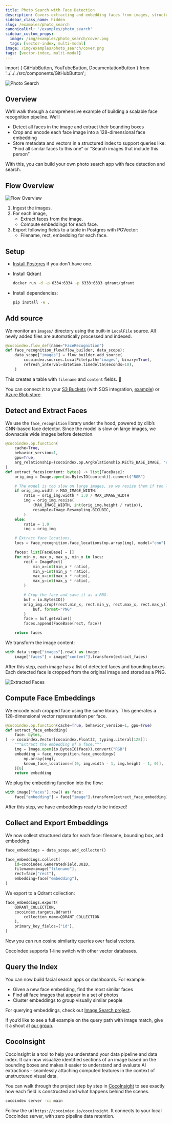 ```yaml
---
title: Photo Search with Face Detection
description: Covers extracting and embedding faces from images, structuring data for visual search, and exporting to a vector database for face similarity queries.
sidebar_class_name: hidden
slug: /examples/photo_search
canonicalUrl: '/examples/photo_search'
sidebar_custom_props:
  image: /img/examples/photo_search/cover.png
  tags: [vector-index, multi-modal]
image: /img/examples/photo_search/cover.png
tags: [vector-index, multi-modal]
---
```


import { GitHubButton, YouTubeButton, DocumentationButton } from '../../../src/components/GitHubButton';

<GitHubButton url="https://github.com/cocoindex-io/cocoindex/tree/main/examples/face_recognition" margin="0 0 24px 0" />

![Photo Search](/img/examples/photo_search/cover.png)

## Overview
We’ll walk through a comprehensive example of building a scalable face recognition pipeline. We’ll
- Detect all faces in the image and extract their bounding boxes
- Crop and encode each face image into a 128-dimensional face embedding
- Store metadata and vectors in a structured index to support queries like:
“Find all similar faces to this one” or “Search images that include this person”

With this, you can build your own photo search app with face detection and search.

## Flow Overview
![Flow Overview](/img/examples/photo_search/flow.png)

1. Ingest the images.
2. For each image,
    - Extract faces from the image.
    - Compute embeddings for each face.
3. Export following fields to a table in Postgres with PGVector:
    - Filename, rect, embedding for each face.

## Setup
- [Install Postgres](https://cocoindex.io/docs/getting_started/installation#-install-postgres) if you don't have one.

- Install Qdrant
    ```sh
    docker run -d -p 6334:6334 -p 6333:6333 qdrant/qdrant
    ```

- Install dependencies:
    ```sh
    pip install -e .
    ```

## Add source

We monitor an `images/` directory using the built-in `LocalFile` source. All newly added files are automatically processed and indexed.

```python
@cocoindex.flow_def(name="FaceRecognition")
def face_recognition_flow(flow_builder, data_scope):
    data_scope["images"] = flow_builder.add_source(
        cocoindex.sources.LocalFile(path="images", binary=True),
        refresh_interval=datetime.timedelta(seconds=10),
    )
```

This creates a table with `filename` and `content` fields. 📂


You can connect it to your [S3 Buckets](https://cocoindex.io/docs/sources/amazons3) (with SQS integration, [example](https://cocoindex.io/blogs/s3-incremental-etl))
or [Azure Blob store](https://cocoindex.io/docs/sources/azureblob).

## Detect and Extract Faces

We use the `face_recognition` library under the hood, powered by dlib’s CNN-based face detector. Since the model is slow on large images, we downscale wide images before detection.

```python
@cocoindex.op.function(
    cache=True,
    behavior_version=1,
    gpu=True,
    arg_relationship=(cocoindex.op.ArgRelationship.RECTS_BASE_IMAGE, "content"),
)
def extract_faces(content: bytes) -> list[FaceBase]:
    orig_img = Image.open(io.BytesIO(content)).convert("RGB")

    # The model is too slow on large images, so we resize them if too large.
    if orig_img.width > MAX_IMAGE_WIDTH:
        ratio = orig_img.width * 1.0 / MAX_IMAGE_WIDTH
        img = orig_img.resize(
            (MAX_IMAGE_WIDTH, int(orig_img.height / ratio)),
            resample=Image.Resampling.BICUBIC,
        )
    else:
        ratio = 1.0
        img = orig_img

    # Extract face locations.
    locs = face_recognition.face_locations(np.array(img), model="cnn")

    faces: list[FaceBase] = []
    for min_y, max_x, max_y, min_x in locs:
        rect = ImageRect(
            min_x=int(min_x * ratio),
            min_y=int(min_y * ratio),
            max_x=int(max_x * ratio),
            max_y=int(max_y * ratio),
        )

        # Crop the face and save it as a PNG.
        buf = io.BytesIO()
        orig_img.crop((rect.min_x, rect.min_y, rect.max_x, rect.max_y)).save(
            buf, format="PNG"
        )
        face = buf.getvalue()
        faces.append(FaceBase(rect, face))

    return faces
```

We transform the image content:

```python
with data_scope["images"].row() as image:
    image["faces"] = image["content"].transform(extract_faces)
```

After this step, each image has a list of detected faces and bounding boxes.
Each detected face is cropped from the original image and stored as a PNG.

![Extracted Faces](/img/examples/photo_search/extraction.png)

## Compute Face Embeddings

We encode each cropped face using the same library. This generates a 128-dimensional vector representation per face.

```python
@cocoindex.op.function(cache=True, behavior_version=1, gpu=True)
def extract_face_embedding(
    face: bytes,
) -> cocoindex.Vector[cocoindex.Float32, typing.Literal[128]]:
    """Extract the embedding of a face."""
    img = Image.open(io.BytesIO(face)).convert("RGB")
    embedding = face_recognition.face_encodings(
        np.array(img),
        known_face_locations=[(0, img.width - 1, img.height - 1, 0)],
    )[0]
    return embedding
```

We plug the embedding function into the flow:

```python
with image["faces"].row() as face:
    face["embedding"] = face["image"].transform(extract_face_embedding)
```

After this step, we have embeddings ready to be indexed!


## Collect and Export Embeddings

We now collect structured data for each face: filename, bounding box, and embedding.

```python
face_embeddings = data_scope.add_collector()

face_embeddings.collect(
    id=cocoindex.GeneratedField.UUID,
    filename=image["filename"],
    rect=face["rect"],
    embedding=face["embedding"],
)
```

We export to a Qdrant collection:

```python
face_embeddings.export(
    QDRANT_COLLECTION,
    cocoindex.targets.Qdrant(
        collection_name=QDRANT_COLLECTION
    ),
    primary_key_fields=["id"],
)
```

Now you can run cosine similarity queries over facial vectors.

CocoIndex supports 1-line switch with other vector databases.
<DocumentationButton url="https://cocoindex.io/docs/targets/postgres" text="Postgres" />

## Query the Index

You can now build facial search apps or dashboards. For example:
- Given a new face embedding, find the most similar faces
- Find all face images that appear in a set of photos
- Cluster embeddings to group visually similar people


For querying embeddings, check out [Image Search project](https://cocoindex.io/blogs/live-image-search).

If you’d like to see a full example on the query path with image match, give it a shout at
[our group](https://discord.com/invite/zpA9S2DR7s).

## CocoInsight
CocoInsight is a tool to help you understand your data pipeline and data index. It can now visualize identified sections of an image based on the bounding boxes and makes it easier to understand and evaluate AI extractions - seamlessly attaching computed features in the context of unstructured visual data.

You can walk through the project step by step in [CocoInsight](https://www.youtube.com/watch?v=MMrpUfUcZPk) to see exactly how each field is constructed and what happens behind the scenes.

```sh
cocoindex server -ci main
```

Follow the url `https://cocoindex.io/cocoinsight`.  It connects to your local CocoIndex server, with zero pipeline data retention.
